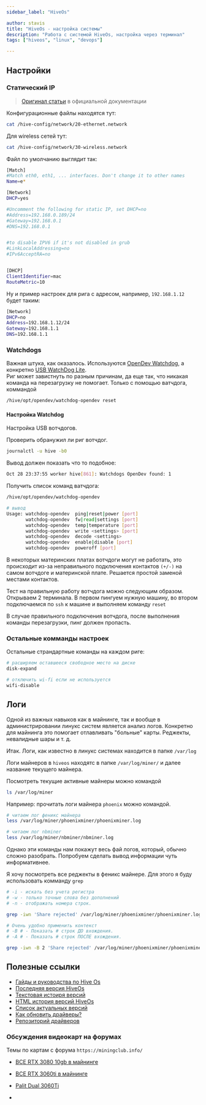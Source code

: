 ```yaml
---
sidebar_label: "HiveOs"

author: stavis
title: "HiveOs - настройка системы"
description: "Работа с системой HiveOs, настройка через терминал"
tags: ["hiveos", "linux", "devops"]

---
```

## Настройки

### Статический IP

> [Оригинал статьи](https://hiveon.com/knowledge-base/guides/ip/) в официальной документации

Конфигурационные файлы находятся тут:

```bash
cat /hive-config/network/20-ethernet.network
```
Для wireless сетей тут:
```bash
cat /hive-config/network/30-wireless.network
```

Файл по умолчанию выглядит так:

```bash title="cat /hive-config/network/20-ethernet.network"
[Match]
#Match eth0, eth1, ... interfaces. Don't change it to other names
Name=e*

[Network]
DHCP=yes

#Uncomment the following for static IP, set DHCP=no
#Address=192.168.0.189/24
#Gateway=192.168.0.1
#DNS=192.168.0.1


#to disable IPV6 if it's not disabled in grub
#LinkLocalAddressing=no
#IPv6AcceptRA=no


[DHCP]
ClientIdentifier=mac
RouteMetric=10
```

Ну и пример настроек для рига с адресом, например, `192.168.1.12` будет таким:

```bash
[Network]
DHCP=no
Address=192.168.1.12/24
Gateway=192.168.1.1
DNS=192.168.1.1
```

### Watchdogs

Важная штука, как оказалось. 
Используются [OpenDev Watchdog](https://open-dev.ru/watchdog),
а конкретно [USB WatchDog Lite](https://open-dev.ru/mining/tproduct/230408497-351859668740-usb-watchdog-lite).  
Риг может завистнуть по разным причинам, да еще так, что никакая команда
на перезагрузку не помогает. Только с помощью ватчдога, коммандой

```bash
/hive/opt/opendev/watchdog-opendev reset
```

#### Настройка Watchdog

Настройка USB вотчдогов.

Проверить обранужил ли риг вотчдог.

```bash
journalctl -u hive -b0
```

Вывод должен показать что  то подобное: 

```bash
Oct 28 23:37:55 worker hive[861]: Watchdogs OpenDev found: 1
```

Получить список команд ватчдога:

```bash
/hive/opt/opendev/watchdog-opendev
```

```bash
# вывод
Usage: watchdog-opendev  ping|reset|power [port]
       watchdog-opendev  fw|read|settings [port]
       watchdog-opendev  temp|temperature [port]
       watchdog-opendev  write <settings> [port]
       watchdog-opendev  decode <settings>
       watchdog-opendev  enable|disable [port]
       watchdog-opendev  poweroff [port]
```

В некоторых материнских платах вотчдоги могут не работать, это происходит
из-за неправильного подключения контактов `(+/-)` на самом вотчдоге и материнской плате.
Решается простой заменой местами контактов.

Тест на правильную работу вотчдога можно следующим образом.
Открываем 2 терминала. В первом пингуем нужную машину,
во втором подключаемся по `ssh` к машине и выполняем команду `reset`

В случае правильного подключения вотчдога, после выполнения команды перезагрузки,
пинг должен пропасть.

### Остальные комманды настроек

Остальные страндартные команды на каждом риге:

```bash
# расширяем оставшееся свободное место на диске
disk-expand

# отключить wi-fi если не используется
wifi-disable
```

## Логи

Одной из важных навыков как в майнинге, так и вообще в администрировании линукс систем
является анализ логов. Конкретно для майнинга это помогает отлавливать "больные" карты.
Реджекты, невалидные шары и т. д.

Итак.
Логи, как известно в линукс системах находится в папке `/var/log`

Логи майнеров в `hiveos` находятс в папке `/var/log/miner/` и далее название текущего майнера.

Посмотреть текущие активные майнеры можно командой

```bash
ls /var/log/miner
```

Например: прочитать логи майнера `phoenix` можно командой.

```bash
# читаем лог феникс майнера
less /var/log/miner/phoenixminer/phoenixminer.log

# читаем лог nbminer
less /var/log/miner/nbminer/nbminer.log
```

Однако эти команды нам покажут весь фай логов, который, обычно сложно разобрать.
Попробуем сделать вывод информации чуть информативнее.

Я хочу посмотреть все реджекты в феникс майнере. Для этого я буду использовать комманду `grep`

```bash
# -i - искать без учета регистра
# -w - только точные слова без дополнений
# -n - отображать номера строк.

grep -iwn 'Share rejected' /var/log/miner/phoenixminer/phoenixminer.log

# Очень удобно применить контекст 
# -B # - Показать # строк ДО вхождения.
# -А # - Показать # строк ПОСЛЕ вхождения.

grep -iwn -B 2 'Share rejected' /var/log/miner/phoenixminer/phoenixminer.log

```

## Полезные ссылки

- [Гайды и руководства по Hive Os](https://hiveos.farm/guides_ru/)
- [Последняя версия HiveOs](http://download.hiveos.farm/latest/)
- [Текстовая истоиря версий](http://download.hiveos.farm/history/VERSIONS.txt)
- [HTML история версий HiveOs](http://download.hiveos.farm/history/)
- [Список актуальных версий](https://download.hiveos.farm/)
- [Как обновить драйверы?](https://hiveos.farm/guides-nvidia_dr_ru/)
- [Репозиторий драйверов](http://download.hiveos.farm/drivers/)

### Обсуждения видеокарт на форумах

Темы по картам с форума `https://miningclub.info/`

- [ВСЕ RTX 3080 10gb в майнинге](https://miningclub.info/threads/vse-rtx-3080-10gb-v-majninge.70017/)
- [ВСЕ RTX 3060ti в майнинге][ВСЕ-RTX-3060ti-в-майнинге]
- [Palit Dual 3060Ti](https://miningclub.info/threads/palit-dual-3060ti-xeshrejt-majnit-eth-kak-3070-63mh-na-130vatt-novyj-lider-v-linejke-rtx30.72834/)

- [ВСЕ-RTX-3060ti-в-майнинге]: https://miningclub.info/threads/vse-rtx-3060ti-v-majninge.72385/ "Ссылка на форум miningclub"
